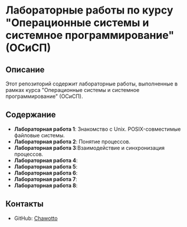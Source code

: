 # Лабораторные работы по курсу "Операционные системы и системное программирование" (ОСиСП)

## Описание
Этот репозиторий содержит лабораторные работы, выполненные в рамках курса "Операционные системы и системное программирование" (ОСиСП).

## Содержание
- **Лабораторная работа 1**: Знакомство с Unix. POSIX-совместимые файловые системы.
- **Лабораторная работа 2**: Понятие процессов.
- **Лабораторная работа 3**:Взаимодействие и синхронизация процессов.
- **Лабораторная работа 4**:
- **Лабораторная работа 5**:
- **Лабораторная работа 6**:
- **Лабораторная работа 7**:
- **Лабораторная работа 8**:

## Контакты
- GitHub: [Chawotto](https://github.com/Chawotto)

